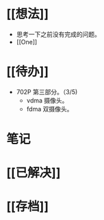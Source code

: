 # [[想法]]
- 思考一下之前没有完成的问题。
- [[One]]

# [[待办]]
- 702P 第三部分。（3/5)
	- vdma 摄像头。
	- fdma 双摄像头。

# 笔记

# [[已解决]]

# [[存档]]